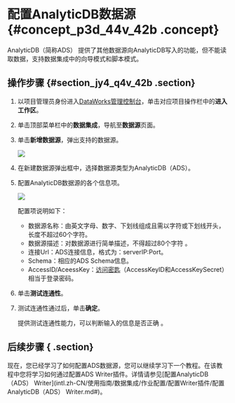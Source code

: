# 配置AnalyticDB数据源 {#concept_p3d_44v_42b .concept}

AnalyticDB（简称ADS） 提供了其他数据源向AnalyticDB写入的功能，但不能读取数据，支持数据集成中的向导模式和脚本模式。

## 操作步骤 {#section_jy4_q4v_42b .section}

1.  以项目管理员身份进入[DataWorks管理控制台](https://workbench.data.aliyun.com/console)，单击对应项目操作栏中的**进入工作区**。
2.  单击顶部菜单栏中的**数据集成**，导航至**数据源**页面。
3.  单击**新增数据源**，弹出支持的数据源。

    ![](http://static-aliyun-doc.oss-cn-hangzhou.aliyuncs.com/assets/img/16197/15368919127524_zh-CN.png)

4.  在新建数据源弹出框中，选择数据源类型为AnalyticDB（ADS）。
5.  配置AnalyticDB数据源的各个信息项。

    ![](http://static-aliyun-doc.oss-cn-hangzhou.aliyuncs.com/assets/img/16197/15368919127525_zh-CN.png)

    配置项说明如下：

    -   数据源名称：由英文字母、数字、下划线组成且需以字符或下划线开头，长度不超过60个字符。
    -   数据源描述：对数据源进行简单描述，不得超过80个字符 。
    -   连接Url：ADS连接信息，格式为：serverIP:Port。
    -   Schema：相应的ADS Schema信息。
    -   AccessID/AceessKey：[访问密匙](https://www.alibabacloud.com/help/doc-detail/53045.htm)（AccessKeyID和AccessKeySecret）相当于登录密码。
6.  单击**测试连通性**。
7.  测试连通性通过后，单击**确定**。

    提供测试连通性能力，可以判断输入的信息是否正确 。


## 后续步骤 { .section}

现在，您已经学习了如何配置ADS数据源，您可以继续学习下一个教程。在该教程中您将学习如何通过配置ADS Writer插件。详情请参见[配置AnalyticDB（ADS） Writer](intl.zh-CN/使用指南/数据集成/作业配置/配置Writer插件/配置AnalyticDB（ADS） Writer.md#)。

